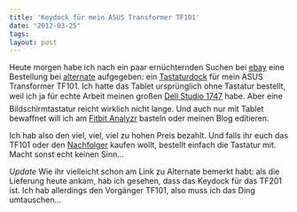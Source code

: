 ```yaml
---
title: 'Keydock für mein ASUS Transformer TF101'
date: "2012-03-25"
tags: 
layout: post
---
```

Heute morgen habe ich nach ein paar ernüchternden Suchen bei [ebay][0] eine Bestellung bei [alternate][1] aufgegeben: ein [Tastaturdock][1] für mein ASUS Transformer TF101. Ich hatte das Tablet ursprünglich ohne Tastatur bestellt, weil ich ja für echte Arbeit meinen großen [Dell Studio 1747][3] habe. Aber eine Bildschirmtastatur reicht wirklich nicht lange. Und auch nur mit Tablet bewaffnet will ich am [Fitbit Analyzr][4] basteln oder meinen Blog 
editieren.

Ich hab also den viel, viel, viel zu hohen Preis bezahlt. Und falls ihr euch das TF101 oder den [Nachfolger][5] kaufen wollt, bestellt einfach die Tastatur mit. Macht sonst echt keinen Sinn...

*Update* Wie ihr vielleicht schon am Link zu Alternate bemerkt habt: als die Lieferung heute ankam, hab ich gesehen, dass das Keydock für das TF201 ist. Ich hab allerdings den Vorgänger TF101, also muss ich das Ding umtauschen...

[0]: http://www.ebay.de/sch/i.html?_nkw=Asus+TF101+tastatur
[1]: http://www.alternate.de/html/product/ASUS/Eee_Pad_TF201_Transformer_Prime_Keyboard_Dock/981893/
[3]: http://blog.kopis.de/2010/09/02/der-erste-abend-mit-dem-dell-studio-17/
[4]: http://fitbitanalyzr.heroku.com/
[5]: http://www.amazon.de/EeePad-Transformer-Tablet-PC-Android-KeyDock/dp/B0067VGSHA/kopisde-21
